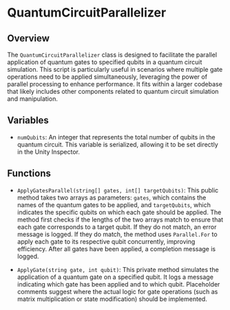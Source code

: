 # QuantumCircuitParallelizer

## Overview
The `QuantumCircuitParallelizer` class is designed to facilitate the parallel application of quantum gates to specified qubits in a quantum circuit simulation. This script is particularly useful in scenarios where multiple gate operations need to be applied simultaneously, leveraging the power of parallel processing to enhance performance. It fits within a larger codebase that likely includes other components related to quantum circuit simulation and manipulation.

## Variables
- `numQubits`: An integer that represents the total number of qubits in the quantum circuit. This variable is serialized, allowing it to be set directly in the Unity Inspector.

## Functions
- `ApplyGatesParallel(string[] gates, int[] targetQubits)`: This public method takes two arrays as parameters: `gates`, which contains the names of the quantum gates to be applied, and `targetQubits`, which indicates the specific qubits on which each gate should be applied. The method first checks if the lengths of the two arrays match to ensure that each gate corresponds to a target qubit. If they do not match, an error message is logged. If they do match, the method uses `Parallel.For` to apply each gate to its respective qubit concurrently, improving efficiency. After all gates have been applied, a completion message is logged.

- `ApplyGate(string gate, int qubit)`: This private method simulates the application of a quantum gate on a specified qubit. It logs a message indicating which gate has been applied and to which qubit. Placeholder comments suggest where the actual logic for gate operations (such as matrix multiplication or state modification) should be implemented.